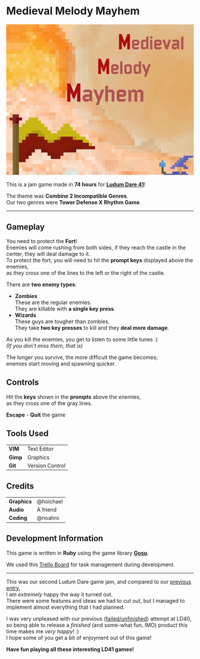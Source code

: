 # Medieval Melody Mayhem

![Medieval Melody Mayhem Thumbnail][thumbnail]

This is a jam game made in __74 hours__ for [__Ludum Dare 41__][ludum-dare-game]!  

The theme was __Combine 2 Incompatible Genres__.  
Our two genres were __Tower Defense X Rhythm Game__.

---


## Gameplay
You need to protect the __Fort__!  
Enemies will come rushing from both sides, if they reach the castle in the center, they will deal damage to it.  
To protect the fort, you will need to hit the __prompt keys__ displayed above the enemies,  
as they cross one of the lines to the left or the right of the castle.  

There are __two enemy types__:
- __Zombies__  
  These are the regular enemies.  
  They are killable with __a single key press__.  
- __Wizards__  
  These guys are tougher than zombies.  
  They take __two key presses__ to kill and they __deal more damage__.  

As you kill the enemies, you get to listen to some little tunes :)  
_(If you don't miss them, that is)_  

The longer you survive, the more difficult the game becomes;  
enemies start moving and spawning quicker.  

## Controls
Hit the __keys__ shown in the __prompts__ above the enemies,  
as they cross one of the gray lines.  

__Escape__ - __Quit__ the game

## Tools Used
|          |                 |
| -------- | --------------- |
| __VIM__  | Text Editor     |
| __Gimp__ | Graphics        |
| __Git__  | Version Control |

## Credits
|              |           |
| ------------ | --------- |
| __Graphics__ | @hoichael |
| __Audio__    | A friend  |
| __Coding__   | @noahro   |

## Development Information
This game is written in __Ruby__ using the game library [__Gosu__][gosu].  

We used this [Trello Board][trello-board] for task management during development.

---

This was our second Ludum Dare game jam, and compared to our [previous entry][ludum-dare-game-previous],  
I am _extremely_ happy the way it turned out.  
There were some features and ideas we had to cut out, but I managed to implement almost everything that I had planned.  

I was very unpleased with our previous ([failed/unfinished][ludum-dare-game-previous]) attempt at LD40,  
so being able to release a _finished_ (and some-what fun, IMO) product this time makes me _very happy!_ :)  
I hope some of you get a bit of enjoyment out of this game!

__Have fun playing all these interesting LD41 games!__

[thumbnail]:                https://raw.githubusercontent.com/Noah2610/LD41/master/Thumbnail.png
[ludum-dare-game]:          https://ldjam.com/events/ludum-dare/41/medieval-melody-mayhem
[gosu]:                     https://www.libgosu.org/ruby.html
[trello-board]:             https://trello.com/b/pkaQPFyW/ld41
[ludum-dare-game-previous]: https://ldjam.com/events/ludum-dare/40/mother-earth-failed-planet
